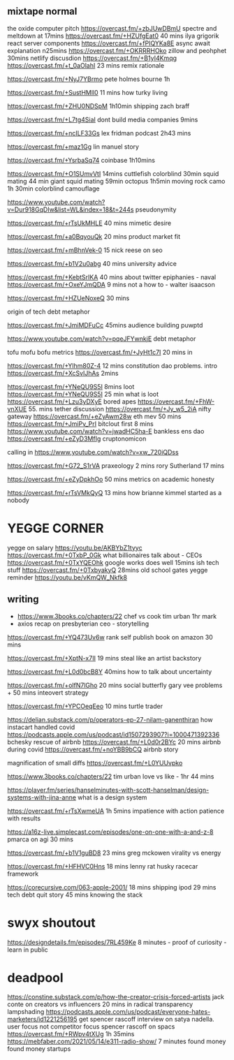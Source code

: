## mixtape normal



the oxide computer pitch https://overcast.fm/+zbJUwDBmU spectre and meltdown at 17mins
https://overcast.fm/+HZUfgEat0 40 mins ilya grigorik react server components 
https://overcast.fm/+fPIQYKa8E async await explanation n25mins
https://overcast.fm/+OKRRRHOko zillow and peohphet 30mins 
netlify discusdion https://overcast.fm/+B1yI4Kmqg
https://overcast.fm/+t_0aOlahI 23 mins remix rationale

https://overcast.fm/+NyJ7YBrmo pete holmes bourne 1h

https://overcast.fm/+SustHMll0 11 mins how turky living


https://overcast.fm/+ZHU0NDSpM 1h10min shipping zach braff

https://overcast.fm/+L7tg4SiaI dont build media companies 9mins


https://overcast.fm/+ncILF33Gs lex fridman podcast 2h43 mins

https://overcast.fm/+maz1Gg lin manuel story

https://overcast.fm/+YsrbaSq74 coinbase 1h10mins


https://overcast.fm/+O1SUmvVtI 14mins cuttlefish colorblind
30min squid mating
44 min giant squid mating
59min octopus 1h5min moving rock camo
1h 30min colorblind camouflage 


https://www.youtube.com/watch?v=Dur918GqDIw&list=WL&index=18&t=244s pseudonymity 




https://overcast.fm/+rTsUkMHLE 40 mins mimetic desire

https://overcast.fm/+a0BqyouQk 20 mins product market fit

https://overcast.fm/+mBhnVek-0 15 nick reese on seo




https://overcast.fm/+b1V2u0abg 40 mins university advice


https://overcast.fm/+KebtSrIKA 40 mins about twitter epiphanies - naval
https://overcast.fm/+OxeYJmQDA 9 mins not a how to - walter isaacson




https://overcast.fm/+HZUeNoxeQ 30 mins

origin of tech debt metaphor 


https://overcast.fm/+JmiMDFuCc 45mins audience building puwptd

https://www.youtube.com/watch?v=pqeJFYwnkjE debt metaphor



tofu mofu bofu metrics https://overcast.fm/+JyHt1c7I 20 mins in



https://overcast.fm/+Ylhm80Z-4 12 mins constitution dao problems. intro https://overcast.fm/+XcSvlJhAs 2mins


https://overcast.fm/+YNeQU9S5I 8mins loot
https://overcast.fm/+YNeQU9S5I 25 min what is loot
https://overcast.fm/+Lzu3yDXyE bored apes
https://overcast.fm/+FhW-ynXUE 55. mins tether discussion
https://overcast.fm/+Jy_w5_2iA nifty gateway 
https://overcast.fm/+eZyAwm28w eth mev 50 mins
https://overcast.fm/+JmiPv_PrI bitclout first 8 mins
https://www.youtube.com/watch?v=jwadHC5ha-E bankless ens dao
https://overcast.fm/+eZyD3MfIg cruptonomicon

calling in https://www.youtube.com/watch?v=xw_720iQDss

https://overcast.fm/+G72_S1rVA praxeology 2 mins rory Sutherland 17 mins

https://overcast.fm/+eZyDpkhOo 50 mins metrics on academic honesty

https://overcast.fm/+rTsVMkQyQ 13 mins how brianne kimmel started as a nobody


# YEGGE CORNER
yegge on salary https://youtu.be/AKBYbZ1tyyc
https://overcast.fm/+0TxbP_0Gk what billionaires talk about - CEOs
https://overcast.fm/+0TxYQEOhk google works does well 15mins ish tech stuff 
https://overcast.fm/+0TxbyakyQ 28mins old school gates
yegge reminder https://youtu.be/vKmQW_Nkfk8



## writing 
- https://www.3books.co/chapters/22 chef vs cook tim urban 1hr mark
- axios recap on presbyterian ceo - storytelling

https://overcast.fm/+YQ473Uv6w rank self publish book on amazon 30 mins

https://overcast.fm/+XptN-x7II 19 mins steal like an artist backstory

https://overcast.fm/+L0d0bcB8Y 40mins how to talk about uncertainty

https://overcast.fm/+olfN7lGho 20 mins social butterfly gary vee problems  + 50 mins inteovert strategy



https://overcast.fm/+YPCOeqEeo 10 mins turtle trader 



https://delian.substack.com/p/operators-ep-27-nilam-ganenthiran how instacart handled covid
https://podcasts.apple.com/us/podcast/id1507293907?i=1000471392336 bchesky rescue of airbnb
https://overcast.fm/+L0d0r2BYc 20 mins airbnb during covid
https://overcast.fm/+noYBB9bCQ airbnb story


magnification of small diffs https://overcast.fm/+L0YUUvpko

https://www.3books.co/chapters/22 tim urban love vs like - 1hr 44 mins


https://player.fm/series/hanselminutes-with-scott-hanselman/design-systems-with-jina-anne what is a design system


https://overcast.fm/+rTsXwmeUA 1h 5mins impatience with action patience with results


https://a16z-live.simplecast.com/episodes/one-on-one-with-a-and-z-8 pmarca on agi 30 mins

https://overcast.fm/+b1V1guBD8 23 mins greg mckowen virality vs energy

https://overcast.fm/+HFHVC0Hns 18 mins lenny rat husky racecar framework 


https://corecursive.com/063-apple-2001/ 
18 mins shipping ipod
29 mins tech debt quit story
45 mins knowing the stack

# swyx shoutout

https://designdetails.fm/episodes/7RL459Ke  8 minutes - proof of curiosity - learn in public


# deadpool

https://constine.substack.com/p/how-the-creator-crisis-forced-artists jack conte on creators vs influencers 20 mins in
radical transparency lampshading https://podcasts.apple.com/us/podcast/everyone-hates-marketers/id1221256195
get spencer rascoff interview on satya nadella. user focus not competitor focus
spencer rascoff on spacs https://overcast.fm/+RWpv4tXUg 1h 35mins
https://mebfaber.com/2021/05/14/e311-radio-show/ 7 minutes found money found money startups

